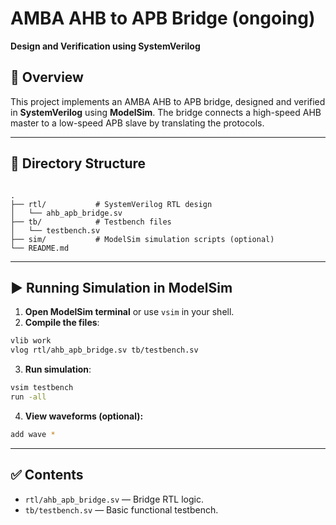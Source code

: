 # AMBA AHB to APB Bridge  (ongoing)
**Design and Verification using SystemVerilog**

## 📘 Overview

This project implements an AMBA AHB to APB bridge, designed and verified in **SystemVerilog** using **ModelSim**. The bridge connects a high-speed AHB master to a low-speed APB slave by translating the protocols.

---

## 📁 Directory Structure

```

.
├── rtl/           # SystemVerilog RTL design
│   └── ahb_apb_bridge.sv
├── tb/            # Testbench files
│   └── testbench.sv
├── sim/           # ModelSim simulation scripts (optional)
└── README.md

````

---

## ▶️ Running Simulation in ModelSim

1. **Open ModelSim terminal** or use `vsim` in your shell.
2. **Compile the files**:

```sh
vlib work
vlog rtl/ahb_apb_bridge.sv tb/testbench.sv
````

3. **Run simulation**:

```sh
vsim testbench
run -all
```

4. **View waveforms (optional):**

```sh
add wave *
```

---

## ✅ Contents

* `rtl/ahb_apb_bridge.sv` — Bridge RTL logic.
* `tb/testbench.sv` — Basic functional testbench.

